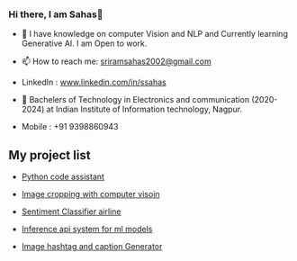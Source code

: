 ### Hi there, I am Sahas👋

- 🔭 I have knowledge on computer Vision and NLP and Currently learning Generative AI. I am Open to work.

- 📫 How to reach me: sriramsahas2002@gmail.com
- LinkedIn : www.linkedin.com/in/ssahas
- 🏫  Bachelers of Technology in Electronics and communication (2020- 2024) at Indian Institute of Information technology, Nagpur.
- Mobile : +91 9398860943







## My project list

- [Python code assistant](https://github.com/SSahas/python-code-assistant)

- [Image cropping with computer visoin](https://github.com/SSahas/Image-cropping-with-Computer-vision)
  
- [Sentiment Classifier airline](https://github.com/SSahas/Sentiment_analysis_airline)

- [Inference api system for ml models](https://github.com/SSahas/tf_deploy)
  
- [Image hashtag and caption Generator](https://github.com/SSahas/Image-Caption-and-Hashtag-Generator)









